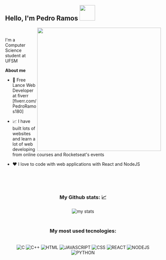 <h2> Hello, I'm Pedro Ramos <img src="https://media.giphy.com/media/mGcNjsfWAjY5AEZNw6/giphy.gif" width="50"></h2>
<img align='right' src="https://cdn.dribbble.com/users/926537/screenshots/4502924/python-2.gif" width="400">

<br />

I'm a Computer Science student at UFSM

**About me**

- 💼 Free Lance Web Developer at fiverr [fiverr.com/PedroRamos180]

- 📈 I have built lots of websites and learn a lot of web developing from online courses and Rocketseat's events

- ❤️ I love to code with web applications with React and NodeJS 

<br/>
<br/>
<br/>
<div align="center">
    <h3>My Github stats: 📈</h3>
    <img alt="my stats" src="https://github-readme-stats.vercel.app/api?username=PedroRamos360&theme=midnight-purple&show_icons=true"
        style="margin: 5px"/>
</div>

<br/>
<div align="center">
  <h3>My most used tecnologies: </h3>
</div>

<br/>

<div style="display: inline_block" align="center">
   <img align="center" alt="C" src="https://img.shields.io/badge/C-00599C?style=for-the-badge&logo=c&logoColor=white">
    <img align="center" alt="C++" src="https://img.shields.io/badge/C%2B%2B-00599C?style=for-the-badge&logo=c%2B%2B&logoColor=white">
    <img align="center" alt="HTML" src="https://img.shields.io/badge/HTML-239120?style=for-the-badge&logo=html5&logoColor=white">
    <img align="center" alt="JAVASCRIPT" src="https://img.shields.io/badge/JS-FF7800?style=for-the-badge&logo=javascript&logoColor=white">
    <img align="center" alt="CSS" src="https://img.shields.io/badge/CSS-44B3E2?style=for-the-badge&logo=css3&logoColor=white">
    <img align="center" alt="REACT" src="https://img.shields.io/badge/React-61DAFB?style=for-the-badge&logo=react&logoColor=black">
    <img align="center"alt="NODEJS" src="https://img.shields.io/badge/Nodejs-339933?style=for-the-badge&logo=node.js&logoColor=white"> 
    <img align="center" alt="PYTHON" src="https://img.shields.io/badge/Python-3776AB?style=for-the-badge&logo=python&logoColor=white">
</div>
